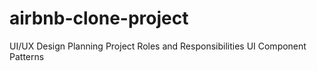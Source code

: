 # airbnb-clone-project
UI/UX Design Planning
Project Roles and Responsibilities
UI Component Patterns
